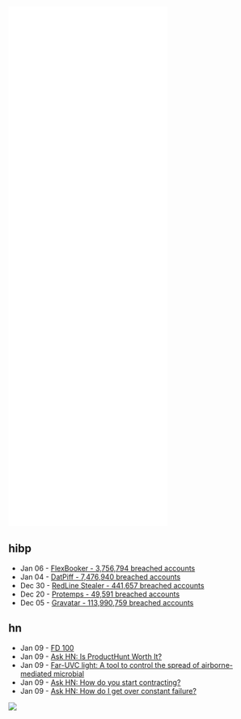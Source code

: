![Metrics](https://raw.githubusercontent.com/phixion/phixion/master/metrics.svg)

## hibp

<!--
for https://github.com/phixion/phixion/blob/main/.github/workflows/feeds.yml
-->
<!--START_SECTION:haveibeenpwnd-->
- Jan 06 - [FlexBooker - 3,756,794 breached accounts](https://haveibeenpwned.com/PwnedWebsites#FlexBooker)
- Jan 04 - [DatPiff - 7,476,940 breached accounts](https://haveibeenpwned.com/PwnedWebsites#DatPiff)
- Dec 30 - [RedLine Stealer - 441,657 breached accounts](https://haveibeenpwned.com/PwnedWebsites#RedLineStealer)
- Dec 20 - [Protemps - 49,591 breached accounts](https://haveibeenpwned.com/PwnedWebsites#Protemps)
- Dec 05 - [Gravatar - 113,990,759 breached accounts](https://haveibeenpwned.com/PwnedWebsites#Gravatar)
<!--END_SECTION:haveibeenpwnd-->

## hn

<!--
for https://github.com/phixion/phixion/blob/main/.github/workflows/feeds.yml
-->
<!--START_SECTION:hn-->
- Jan 09 - [FD 100](https://susam.net/blog/fd-100.html)
- Jan 09 - [Ask HN: Is ProductHunt Worth It?](https://news.ycombinator.com/item?id=29864157)
- Jan 09 - [Far-UVC light: A tool to control the spread of airborne-mediated microbial](https://www.nature.com/articles/s41598-018-21058-w)
- Jan 09 - [Ask HN: How do you start contracting?](https://news.ycombinator.com/item?id=29864014)
- Jan 09 - [Ask HN: How do I get over constant failure?](https://news.ycombinator.com/item?id=29863974)
<!--END_SECTION:hn-->

<!--
for https://yhype.me
-->
![](https://hit.yhype.me/github/profile?user_id=13013670)
